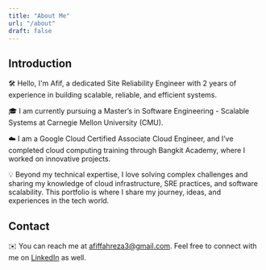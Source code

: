 ```yaml
---
title: "About Me"
url: "/about"
draft: false
---
```


## Introduction

🛠️ Hello, I'm Afif, a dedicated Site Reliability Engineer with 2 years of experience in building scalable, reliable, and efficient systems.

🎓 I am currently pursuing a Master’s in Software Engineering - Scalable Systems at Carnegie Mellon University (CMU).

☁️ I am a Google Cloud Certified Associate Cloud Engineer, and I’ve completed cloud computing training through Bangkit Academy, where I worked on innovative projects.

💡 Beyond my technical expertise, I love solving complex challenges and sharing my knowledge of cloud infrastructure, SRE practices, and software scalability. This portfolio is where I share my journey, ideas, and experiences in the tech world.

## Contact

✉️ You can reach me at [afiffahreza3@gmail.com](mailto:afiffahreza3@.com). Feel free to connect with me on [LinkedIn](https://www.linkedin.com/in/afif-fahreza/) as well.
